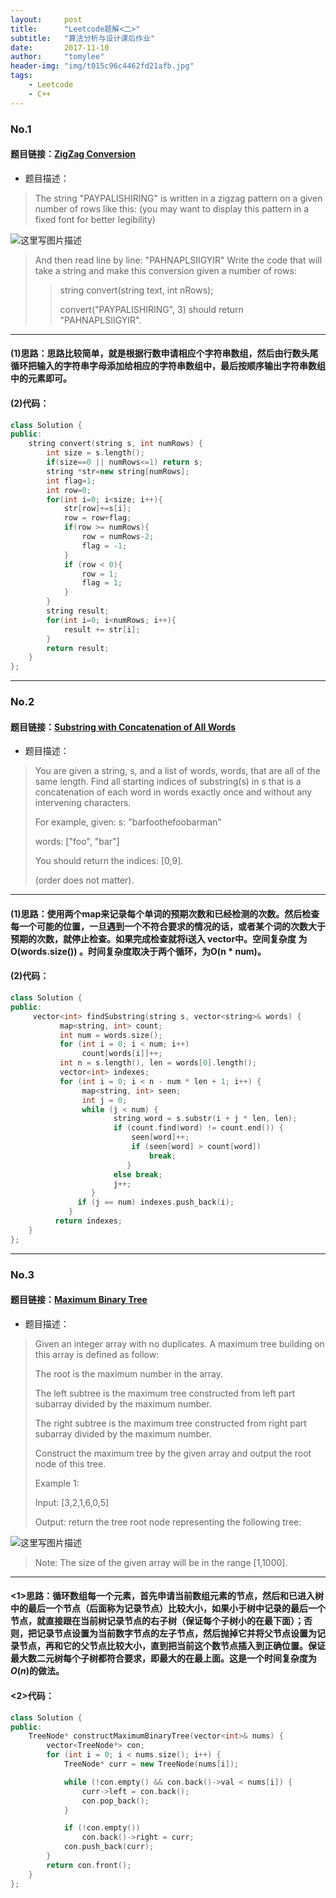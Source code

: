 ```yaml
---
layout:     post
title:      "Leetcode题解<二>"
subtitle:   "算法分析与设计课后作业"
date:       2017-11-10
author:     "tomylee"
header-img: "img/t015c96c4462fd21afb.jpg"
tags:
    - Leetcode 
    - C++
---
```


### No.1

#### 题目链接：[ZigZag Conversion](https://leetcode.com/problems/zigzag-conversion/description/)

- 题目描述：
>The string "PAYPALISHIRING" is written in a zigzag pattern on a given number of rows like this: (you may want to display this pattern in a fixed font for better legibility)
>
![这里写图片描述](http://img.blog.csdn.net/20170928191924769?watermark/2/text/aHR0cDovL2Jsb2cuY3Nkbi5uZXQvcXFfMzM0NTQxMTI=/font/5a6L5L2T/fontsize/400/fill/I0JBQkFCMA==/dissolve/70/gravity/SouthEast)
>And then read line by line: "PAHNAPLSIIGYIR"
>Write the code that will take a string and make this conversion given a number of rows:
>
>>string convert(string text, int nRows);
>>
>>convert("PAYPALISHIRING", 3) should return "PAHNAPLSIIGYIR".

---
#### (1)思路：思路比较简单，就是根据行数申请相应个字符串数组，然后由行数头尾循环把输入的字符串字母添加给相应的字符串数组中，最后按顺序输出字符串数组中的元素即可。
#### (2)代码：
```c++
class Solution {
public:
    string convert(string s, int numRows) {
    	int size = s.length();               
		if(size==0 || numRows<=1) return s;	
		string *str=new string[numRows];    
		int flag=1;                         
		int row=0;		
        for(int i=0; i<size; i++){
        	str[row]+=s[i];                
        	row = row+flag;
        	if(row >= numRows){  
                row = numRows-2;            
                flag = -1;  
            }  
            if (row < 0){              
                row = 1;  
                flag = 1;  
            }  
        }
        string result;
        for(int i=0; i<numRows; i++){       
        	result += str[i];
        }
        return result;
    }
};
```
---

### No.2

#### 题目链接：[Substring with Concatenation of All Words](https://leetcode.com/problems/substring-with-concatenation-of-all-words/description/)
- 题目描述：
>You are given a string, s, and a list of words, words, that are all of the same length. Find all starting indices of substring(s) in s that is a concatenation of each word in words exactly once and without any intervening characters.
>
>For example, given:
>s: "barfoothefoobarman"
>
>words: ["foo", "bar"]
>
>You should return the indices: [0,9].
>
>(order does not matter).

---
#### (1)思路：使用两个map来记录每个单词的预期次数和已经检测的次数。然后检查每一个可能的位置，一旦遇到一个不符合要求的情况的话，或者某个词的次数大于预期的次数，就停止检查。如果完成检查就将i送入 vector中。空间复杂度 为O(words.size()) 。时间复杂度取决于两个循环，为O(n * num)。
#### (2)代码：
```c++
class Solution {
public:
     vector<int> findSubstring(string s, vector<string>& words) {
           map<string, int> count;
           int num = words.size();
           for (int i = 0; i < num; i++) 
                count[words[i]]++;
           int n = s.length(), len = words[0].length();
           vector<int> indexes;
           for (int i = 0; i < n - num * len + 1; i++) {
                map<string, int> seen;
                int j = 0;
                while (j < num) {
                       string word = s.substr(i + j * len, len);
                       if (count.find(word) != count.end()) {
                           seen[word]++;
                           if (seen[word] > count[word])
                               break;
                          } 
                       else break;
                       j++;
                  }
               if (j == num) indexes.push_back(i);
             }
          return indexes;
    }
};
```

---

### No.3

#### 题目链接：[Maximum Binary Tree](https://leetcode.com/problems/maximum-binary-tree/description/)
- 题目描述：
>Given an integer array with no duplicates. A maximum tree building on this array is defined as follow:
>
>The root is the maximum number in the array.
>
>The left subtree is the maximum tree constructed from left part subarray divided by the maximum number.
>
>The right subtree is the maximum tree constructed from right part subarray divided by the maximum number.
>
>Construct the maximum tree by the given array and output the root node of this tree.
>
>Example 1:
>
>Input: [3,2,1,6,0,5]
>
>Output: return the tree root node representing the following tree:
>
![这里写图片描述](http://img.blog.csdn.net/20171110231612091?watermark/2/text/aHR0cDovL2Jsb2cuY3Nkbi5uZXQvcXFfMzM0NTQxMTI=/font/5a6L5L2T/fontsize/400/fill/I0JBQkFCMA==/dissolve/70/gravity/SouthEast)
>Note:
>The size of the given array will be in the range [1,1000].

---
#### <1>思路：循环数组每一个元素，首先申请当前数组元素的节点，然后和已进入树中的最后一个节点（后面称为记录节点）比较大小，如果小于树中记录的最后一个节点，就直接跟在当前树记录节点的右子树（保证每个子树小的在最下面）；否则，把记录节点设置为当前数字节点的左子节点，然后抛掉它并将父节点设置为记录节点，再和它的父节点比较大小，直到把当前这个数节点插入到正确位置。保证最大数二元树每个子树都符合要求，即最大的在最上面。这是一个时间复杂度为$O(n)$的做法。
#### <2>代码：
```cpp
class Solution {
public:
    TreeNode* constructMaximumBinaryTree(vector<int>& nums) {
        vector<TreeNode*> con;
        for (int i = 0; i < nums.size(); i++) {
            TreeNode* curr = new TreeNode(nums[i]);

            while (!con.empty() && con.back()->val < nums[i]) {
                curr->left = con.back();
                con.pop_back();
            }

            if (!con.empty())
                con.back()->right = curr;
            con.push_back(curr);
        }
        return con.front();
    }
};
```
